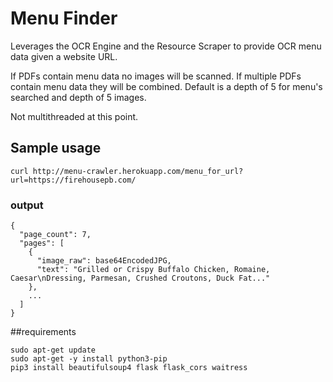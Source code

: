 # Menu Finder 
Leverages the OCR Engine and the Resource Scraper to provide OCR menu data given a website URL.

If PDFs contain menu data no images will be scanned. If multiple PDFs contain menu data they will be combined. Default is a depth of 5 for menu's searched and depth of 5 images.

Not multithreaded at this point.

## Sample usage
```
curl http://menu-crawler.herokuapp.com/menu_for_url?url=https://firehousepb.com/ 
```
### output
```
{
  "page_count": 7,
  "pages": [
    {
      "image_raw": base64EncodedJPG,
      "text": "Grilled or Crispy Buffalo Chicken, Romaine, Caesar\nDressing, Parmesan, Crushed Croutons, Duck Fat..."
    },
    ...
  ]
}
```

##requirements
```
sudo apt-get update
sudo apt-get -y install python3-pip
pip3 install beautifulsoup4 flask flask_cors waitress 
```
